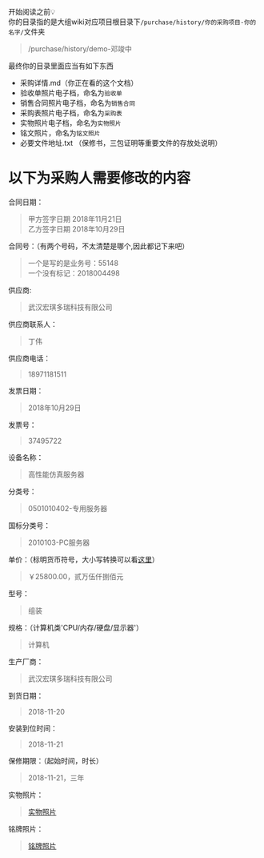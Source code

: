 开始阅读之前💡  
你的目录指的是大组wiki对应项目根目录下`/purchase/history/你的采购项目-你的名字/`文件夹  
>/purchase/history/demo-邓竣中

最终你的目录里面应当有如下东西
- 采购详情.md（你正在看的这个文档）
- 验收单照片电子档，命名为`验收单`
- 销售合同照片电子档，命名为`销售合同`
- 采购表照片电子档，命名为`采购表`
- 实物照片电子档，命名为`实物照片`
- 铭文照片，命名为`铭文照片`
- 必要文件地址.txt （保修书，三包证明等重要文件的存放处说明）

# 以下为采购人需要修改的内容

合同日期：  
>甲方签字日期 2018年11月21日  
乙方签字日期 2018年10月29日

合同号：（有两个号码，不太清楚是哪个,因此都记下来吧）
>一个是写的是业务号：55148  
一个没有标记：2018004498

供应商: 
>武汉宏琪多瑞科技有限公司

供应商联系人：
>丁伟

供应商电话：
>18971181511

发票日期：
>2018年10月29日

发票号：
>37495722

设备名称：
>高性能仿真服务器

分类号：
>0501010402-专用服务器

国标分类号：
>2010103-PC服务器

单价：（标明货币符号，大小写转换可以看[这里](http://tool.lanrentuku.com/rmb/)）
>￥25800.00，贰万伍仟捌佰元

型号：
>组装

规格：（计算机类'CPU/内存/硬盘/显示器'）
>计算机

生产厂商：
>武汉宏琪多瑞科技有限公司

到货日期：
>2018-11-20

安装到位时间：
>2018-11-21

保修期限：（起始时间，时长）
>2018-11-21，三年

实物照片：
>[实物照片](https://github.com/maokelong/Wiki4SSS-SDS/blob/master/purchase/history/demo-%E9%82%93%E7%AB%A3%E4%B8%AD/%E5%AE%9E%E7%89%A9%E7%85%A7%E7%89%87.jpg)

铭牌照片：
>[铭牌照片](https://github.com/maokelong/Wiki4SSS-SDS/blob/master/purchase/history/demo-%E9%82%93%E7%AB%A3%E4%B8%AD/%E9%93%AD%E6%96%87%E7%85%A7%E7%89%87.jpg)